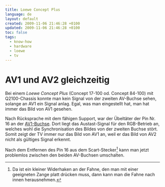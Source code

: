 ```yaml
---
title: Loewe Concept Plus
language: de
layout: default
created: 2009-11-06 21:46:28 +0100
updated: 2009-11-06 21:46:28 +0100
toc: false
tags:
  - know-how
  - hardware
  - loewe
  - tv
---
```

AV1 und AV2 gleichzeitig
========================

Bei einem *Loewe Concept Plus* (Concept 17-100 od. Concept 84-100) mit Q2100-Chassis konnte man kein Signal von der
zweiten AV-Buchse sehen, solange an AV1 ein Signal anlag. Egal, was man eingestellt hat, man hat immer das Bild von
AV1 gesehen.

Nach Rücksprache mit dem fähigen Support, war der Übeltäter der Pin Nr. 16 an der [AV1-Buchse](http://de.wikipedia.org/wiki/SCART#Steckerbelegung).
Dort liegt das Austast-Signal für den RGB-Betrieb an, welches wohl die Synchronisation des Bildes von der zweiten
Buchse stört. Somit zeigt der TV immer nur das Bild von AV1 an, weil er das Bild von AV2 nicht als gültiges Signal
erkennt.

Nach dem Entfernen des Pin 16 aus dem Scart-Stecker[^1] kann man jetzt problemlos zwischen den beiden AV-Buchsen
umschalten.


[^1]: Da ist ein kleiner Widerhaken an der Fahne, den man mit einer geeigneten Zange platt drücken muss, dann kann man die Fahne nach innen herausnehmen.
